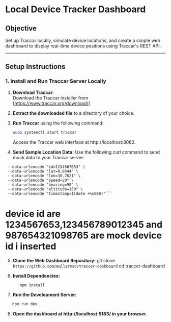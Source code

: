 # Local Device Tracker Dashboard

## Objective

Set up Traccar locally, simulate device locations, and create a simple web dashboard to display real-time device positions using Traccar's REST API.

---

## Setup Instructions

### 1. Install and Run Traccar Server Locally

1. **Download Traccar**:  
   Download the Traccar installer from [https://www.traccar.org/download/]

2. **Extract the downloaded file** to a directory of your choice.

3. **Run Traccar** using the following command:

   ```bash
   sudo systemctl start traccar
   ```

   Access the Traccar web interface at http://localhost:8082.

4. **Send Sample Location Data:**
   Use the following curl command to send mock data to your Traccar server:

````curl -G "http://localhost:5055" \
 --data-urlencode "id=1234567653" \
 --data-urlencode "lat=9.0344" \
 --data-urlencode "lon=38.7621" \
 --data-urlencode "speed=20" \
 --data-urlencode "bearing=90" \
 --data-urlencode "altitude=150" \
 --data-urlencode "timestamp=$(date +%s000)"```
````

# device id are 1234567653,123456789012345 and 987654321098765 are mock device id i inserted

5. **Clone the Web Dashboard Repository:**
   git clone `https://github.com/mullermad/traccer-dashboard`
   cd traccer-dashboard

6. **Install Dependencies:**

   ```bash
      npm install
   ```

7. **Run the Development Server:**

```bash
   npm run dev
```

8. **Open the dashboard at http://localhost:5183/ in your browser.**
